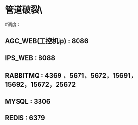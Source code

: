 # 管道破裂\

#调度：
## AGC_WEB(工控机ip) : 8086
## IPS_WEB : 8088
## RABBITMQ : 4369 ，5671，5672，15691，15692，15672，25672
## MYSQL : 3306
## REDIS : 6379